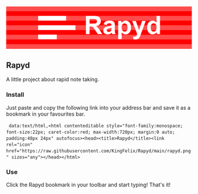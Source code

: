 ![Rapyd](./rapyd-cover.png)

## Rapyd
A little project about rapid note taking.

### Install
Just paste and copy the following link into your address bar and save it as a bookmark in your favourites bar.

` data:text/html,<html contenteditable style="font-family:monospace; font-size:22px; caret-color:red; max-width:720px; margin:0 auto; padding:48px 24px" autofocus><head><title>Rapyd</title><link rel="icon" href="https://raw.githubusercontent.com/KingFelix/Rapyd/main/rapyd.png" sizes="any"></head></html>`

### Use
Click the Rapyd bookmark in your toolbar and start typing! That's it! 

